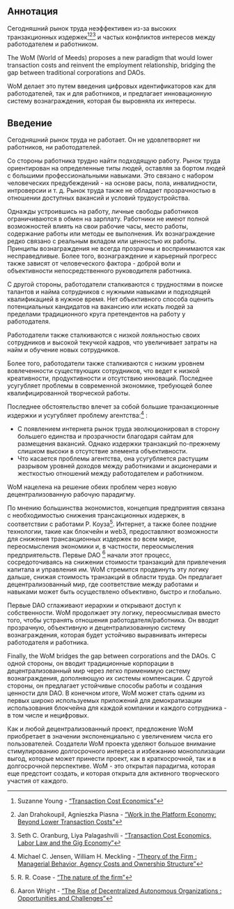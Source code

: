 

## Аннотация

Сегодняшний рынок труда неэффективен из-за высоких транзакционных издержек[^1][^2][^3] и частых конфликтов интересов между работодателем и работником.

The WoM (World of Meeds) proposes a new paradigm that would lower transaction costs and reinvent the employment relationship, bridging the gap between traditional corporations and DAOs.

WoM делает это путем введения цифровых идентификаторов как для работодателей, так и для работников, и предлагает инновационную систему вознаграждения, которая бы выровняла их интересы.

## Введение

Сегодняшний рынок труда не работает. Он не удовлетворяет ни работников, ни работодателей.

Со стороны работника трудно найти подходящую работу. Рынок труда ориентирован на определенные типы людей, оставляя за бортом людей с большими профессиональными навыками. Это связано с набором человеческих предубеждений - на основе расы, пола, инвалидности, интроверсии и т. д. Рынок труда также не обладает прозрачностью в отношении доступных вакансий и условий трудоустройства.

Однажды устроившись на работу, личные свободы работников ограничиваются в обмен на зарплату.  Работники не имеют полной возможностей влиять на свои рабочие часы, место работы, содержание работы или методы ее выполнения. Их вознаграждение редко связано с реальным вкладом или ценностью их работы.  Принципы вознаграждения не всегда прозрачны и воспринимаются как несправедливые.  Более того, вознаграждение и карьерный прогресс также зависят от человеческого фактора - доброй воли и объективности непосредственного руководителя работника.

С другой стороны, работодатели сталкиваются с трудностями в поиске талантов и найма сотрудников с нужными навыками и подходящей квалификацией в нужное время. Нет объективного способа оценить потенциальных кандидатов на вакансию или искать людей за пределами традиционного круга претендентов на работу у работодателя.

Работодатели также сталкиваются с низкой лояльностью своих сотрудников и высокой текучкой кадров, что увеличивает затраты на найм и обучение новых сотрудников.

Более того, работодатели также сталкиваются с низким уровнем вовлеченности существующих сотрудников, что ведет к низкой креативности, продуктивности и отсутствию инноваций. Последнее усугубляет проблемы в современной экономике, требующей более квалифицированной творческой работы.

Последнее обстоятельство влечет за собой большие транзакционные издержки и усугубляет проблему агентства:[^4] :

- С появлением интернета рынок труда эволюционировал в сторону большего единства и прозрачности благодаря сайтам для размещения вакансий. Однако издержки транзакций по-прежнему слишком высоки в отсутствие элемента объективности.
- Что касается проблемы агентства, она усугубляется растущим разрывом уровней доходов между работниками и акционерами и жесткостью отношений между работодателем и работником.

WoM нацелена на решение обеих проблем через новую децентрализованную рабочую парадигму.

По мнению большинства экономистов, концепция предприятия связана с необходимостью снижения трансакционных издержек, в соответствии с работами Р. Коуза[^5].  Интернет, а также более поздние технологии, такие как блокчейн и web3, предоставляют возможности для снижения трансакционных издержек во всем мире, переосмысления экономики и, в частности, переосмысления предприятельств. Первые DAO [^6] начали этот процесс, сосредоточиваясь на снижении стоимости транзакций для привлечения капитала и управления им. WoM стремится продвинуть эту логику дальше, снижая стоимость транзакций в области труда. Он предлагает децентрализованный мир, где соответствие между работами и навыками может быть осуществлено объективно, быстро и глобально.

Первые DAO сглаживают иерархии и открывают доступ к собственности.  WoM продолжает эту логику, переосмысливая вместо того, чтобы устранять отношения работодателя/работника.  Он вводит прозрачную, объективную и децентрализованную систему вознаграждения, которая будет устойчиво выравнивать интересы работодателя и работника.

Finally, the WoM bridges the gap between corporations and the DAOs. С одной стороны, он вводит традиционные корпорации в децентрализованный мир через легко применимую систему вознаграждения, дополняющую их системы компенсации. С другой стороны, он предлагает устойчивые способы работы и создания ценности для DAO.  В конечном итоге, WoM может стать одним из первых широко используемых приложений для демократизации использования блокчейна для каждой компании и каждого сотрудника - в том числе и нецифровых.

Как и любой децентрализованный проект, предложение WoM приобретает в значении экспоненциально с увеличением числа его пользователей. Создатели WoM проекта уделяют большое внимание стимулированию долгосрочного интереса и избежанию монополизации выгод, которые может принести проект, как в краткосрочной, так и в долгосрочной перспективе. WoM - это открытая парадигма, которая еще предстоит создать, и которая открыта для активного творческого участия от каждого.


[^1]: Suzanne Young - [“Transaction Cost Economics”](https://www.academia.edu/24703426/Transaction_Cost_Economics)
[^2]: Jan Drahokoupil, Agnieszka Piasna - [“Work in the Platform Economy: Beyond Lower Transaction Costs”](https://www.intereconomics.eu/contents/year/2017/number/6/article/work-in-the-platform-economy-beyond-lower-transaction-costs.html)
[^3]: Seth C. Oranburg, Liya Palagashvili - [“Transaction Cost Economics, Labor Law and the Gig Economy”](https://dsc.duq.edu/cgi/viewcontent.cgi?article=1115&context=law-faculty-scholarship)
[^4]: Michael C. Jensen, William H. Meckling - [“Theory of the Firm : Managerial Behavior, Agency Costs and Ownership Structure”](https://www.sfu.ca/~wainwrig/Econ400/jensen-meckling.pdf)
[^5]: R. R. Coase - [“The nature of the firm”](http://econdse.org/wp-content/uploads/2014/09/firm-coase.pdf)
[^6]: Aaron Wright - [“The Rise of Decentralized Autonomous Organizations : Opportunities and Challenges”](https://stanford-jblp.pubpub.org/pub/rise-of-daos/release/1)

